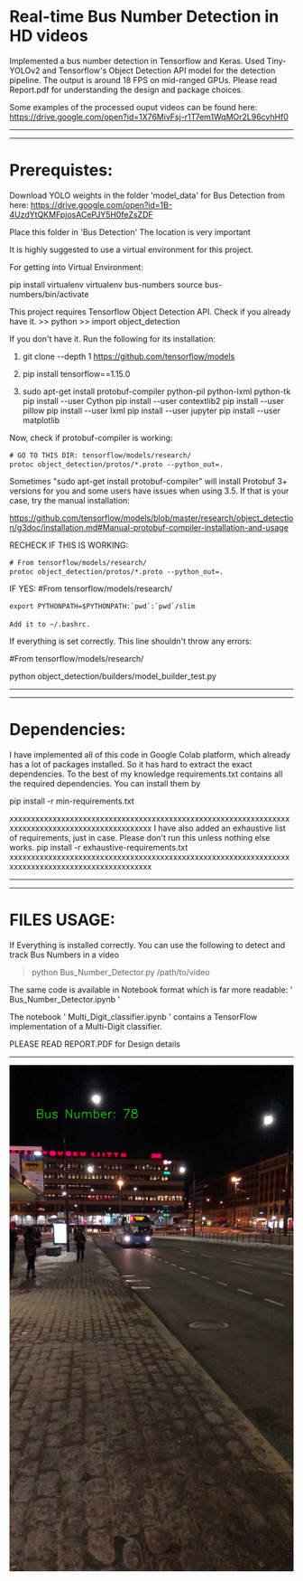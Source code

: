                                      
                                                          


# Real-time Bus Number Detection in HD videos

Implemented a bus number detection in Tensorflow and Keras. Used Tiny-YOLOv2 and Tensorflow's Object Detection API model for the detection pipeline. The output is around 18 FPS on mid-ranged GPUs. Please read Report.pdf for understanding the design and package choices.

Some examples of the processed ouput videos can be found here: 
https://drive.google.com/open?id=1X76MivFsj-r1T7em1WqMOr2L96cvhHf0

----------------------------------------------------------------------------------------------------------------------------------
----------------------------------------------------------------------------------------------------------------------------------

# Prerequistes:

Download YOLO weights in the folder 'model_data' for Bus Detection from here:
https://drive.google.com/open?id=1B-4UzdYtQKMFpjosACePJY5H0feZsZDF

Place this folder in 'Bus Detection' The location is very important

It is highly suggested to use a virtual environment for this project.

For getting into Virtual Environment:

pip install virtualenv
virtualenv bus-numbers
source bus-numbers/bin/activate


This project requires Tensorflow Object Detection API. Check if you already have it.
	>> python
	>> import object_detection

If you don't have it. Run the following for its installation:

1. 
	git clone --depth 1 https://github.com/tensorflow/models

2.
	pip install tensorflow==1.15.0
3.
	sudo apt-get install protobuf-compiler python-pil python-lxml python-tk
	pip install --user Cython
	pip install --user contextlib2
	pip install --user pillow
	pip install --user lxml
	pip install --user jupyter
	pip install --user matplotlib

Now, check if protobuf-compiler is working:

	
	# GO TO THIS DIR: tensorflow/models/research/
	protoc object_detection/protos/*.proto --python_out=.


Sometimes "sudo apt-get install protobuf-compiler" will install Protobuf 3+ versions for you and some users have issues when using 3.5. If that is your case, try the manual installation:

https://github.com/tensorflow/models/blob/master/research/object_detection/g3doc/installation.md#Manual-protobuf-compiler-installation-and-usage


RECHECK IF THIS IS WORKING:

	# From tensorflow/models/research/
	protoc object_detection/protos/*.proto --python_out=.

IF YES:
	#From tensorflow/models/research/

	export PYTHONPATH=$PYTHONPATH:`pwd`:`pwd`/slim

	Add it to ~/.bashrc.


If everything is set correctly. This line shouldn't throw any errors:

#From tensorflow/models/research/

python object_detection/builders/model_builder_test.py


----------------------------------------------------------------------------------------------------------------------------------
----------------------------------------------------------------------------------------------------------------------------------

# Dependencies:

I have implemented all of this code in Google Colab platform, which already has a lot of packages installed. So it has hard to extract the exact dependencies.
To the best of my knowledge requirements.txt contains all the required dependencies. 
You can install them by

pip install -r min-requirements.txt

xxxxxxxxxxxxxxxxxxxxxxxxxxxxxxxxxxxxxxxxxxxxxxxxxxxxxxxxxxxxxxxxxxxxxxxxxxxxxxxxxxxxxxxxxxxxxxxxxx
I have also added an exhaustive list of requirements, just in case. Please don't run this unless nothing else works. 
pip install -r exhaustive-requirements.txt
xxxxxxxxxxxxxxxxxxxxxxxxxxxxxxxxxxxxxxxxxxxxxxxxxxxxxxxxxxxxxxxxxxxxxxxxxxxxxxxxxxxxxxxxxxxxxxxxxx

----------------------------------------------------------------------------------------------------------------------------------
----------------------------------------------------------------------------------------------------------------------------------

# FILES USAGE:

If Everything is installed correctly. You can use the following to detect and track Bus Numbers in a video

> python Bus_Number_Detector.py /path/to/video

The same code is available in Notebook format which is far more readable: ' Bus_Number_Detector.ipynb '

The notebook ' Multi_Digit_classifier.ipynb ' contains a TensorFlow implementation of a Multi-Digit classifier.


PLEASE READ REPORT.PDF for Design details

----------------------------------------------------------------------------------------------------------------------------------

![Example](https://github.com/grand-cat-unknown/Real-Time-Bus-Number-Detection/blob/master/Example1.jpeg)


